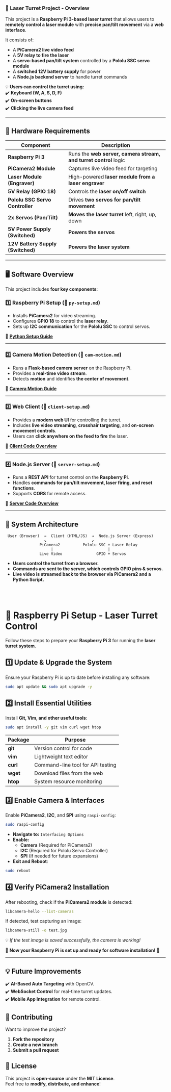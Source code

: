 ### **🚀 Laser Turret Project - Overview**  
This project is a **Raspberry Pi 3-based laser turret** that allows users to **remotely control a laser module** with **precise pan/tilt movement** via a **web interface**.  

It consists of:
- A **PiCamera2 live video feed**  
- A **5V relay to fire the laser**  
- A **servo-based pan/tilt system** controlled by a **Pololu SSC servo module**  
- A **switched 12V battery supply** for power  
- A **Node.js backend server** to handle turret commands  

💡 **Users can control the turret using:**  
✔️ **Keyboard (W, A, S, D, F)**  
✔️ **On-screen buttons**  
✔️ **Clicking the live camera feed**  

---
## **📡 Hardware Requirements**
| Component                 | Description |
|---------------------------|-------------|
| **Raspberry Pi 3**        | Runs the **web server, camera stream, and turret control** logic |
| **PiCamera2 Module**      | Captures live video feed for targeting |
| **Laser Module (Engraver)** | High-powered **laser module from a laser engraver** |
| **5V Relay (GPIO 18)**    | Controls the **laser on/off switch** |
| **Pololu SSC Servo Controller** | Drives **two servos for pan/tilt movement** |
| **2x Servos (Pan/Tilt)**  | **Moves the laser turret** left, right, up, down |
| **5V Power Supply (Switched)** | **Powers the servos** |
| **12V Battery Supply (Switched)** | **Powers the laser system** |

---

## **🖥️ Software Overview**
This project includes **four key components**:  

### **1️⃣ Raspberry Pi Setup (📂 `py-setup.md`)**  
- Installs **PiCamera2** for video streaming.  
- Configures **GPIO 18** to control the **laser relay**.  
- Sets up **I2C communication** for the **Pololu SSC** to control servos.  

🔗 **[Python Setup Guide](./py-setup.md)**  

---

### **2️⃣ Camera Motion Detection (📂 `cam-motion.md`)**  
- Runs a **Flask-based camera server** on the Raspberry Pi.  
- Provides a **real-time video stream**.  
- Detects **motion** and identifies **the center of movement**.  

🔗 **[Camera Motion Guide](./cam-motion.md)**  

---

### **3️⃣ Web Client (📂 `client-setup.md`)**  
- Provides a **modern web UI** for controlling the turret.  
- Includes **live video streaming**, **crosshair targeting**, and **on-screen movement controls**.  
- Users can **click anywhere on the feed to fire** the laser.  

🔗 **[Client Code Overview](./client-setup.md)**  

---

### **4️⃣ Node.js Server (📂 `server-setup.md`)**  
- Runs a **REST API** for turret control on the **Raspberry Pi**.  
- Handles **commands for pan/tilt movement, laser firing, and reset functions**.  
- Supports **CORS** for remote access.  

🔗 **[Server Code Overview](./server-setup.md)**  

---

## **📌 System Architecture**
```
 User (Browser)  →  Client (HTML/JS)  →  Node.js Server (Express)
                 ↘                    ↙
               PiCamera2          Pololu SSC + Laser Relay
                    |                        |
               Live Video               GPIO + Servos
```
- **Users control the turret from a browser.**  
- **Commands are sent to the server, which controls GPIO pins & servos.**  
- **Live video is streamed back to the browser via PiCamera2 and a Python Script.**  


 <br><br>


# **📌 Raspberry Pi Setup - Laser Turret Control**  

Follow these steps to prepare your **Raspberry Pi 3** for running the **laser turret system**.


## **1️⃣ Update & Upgrade the System**
Ensure your Raspberry Pi is up to date before installing any software:  
```bash
sudo apt update && sudo apt upgrade -y
```

## **2️⃣ Install Essential Utilities**
Install **Git, Vim, and other useful tools**:  
```bash
sudo apt install -y git vim curl wget htop
```
| Package  | Purpose |
|----------|---------|
| **git**  | Version control for code |
| **vim**  | Lightweight text editor |
| **curl** | Command-line tool for API testing |
| **wget** | Download files from the web |
| **htop** | System resource monitoring |


## **3️⃣ Enable Camera & Interfaces**
Enable **PiCamera2**, **I2C**, and **SPI** using `raspi-config`:  
```bash
sudo raspi-config
```
- **Navigate to:** `Interfacing Options`  
- **Enable:**  
  - **Camera** (Required for PiCamera2)  
  - **I2C** (Required for Pololu Servo Controller)  
  - **SPI** (If needed for future expansions)  
- **Exit and Reboot**:  
```bash
sudo reboot
```

## **4️⃣ Verify PiCamera2 Installation**
After rebooting, check if the **PiCamera2 module** is detected:  
```bash
libcamera-hello --list-cameras
```
If detected, test capturing an image:  
```bash
libcamera-still -o test.jpg
```
💡 *If the test image is saved successfully, the camera is working!*



🚀 **Now your Raspberry Pi is set up and ready for software installation!** 🎯

---

## **💡 Future Improvements**
✔️ **AI-Based Auto Targeting** with OpenCV.  
✔️ **WebSocket Control** for real-time turret updates.  
✔️ **Mobile App Integration** for remote control.  

## **🤝 Contributing**
Want to improve the project?  
1. **Fork the repository**  
2. **Create a new branch**  
3. **Submit a pull request**  


## **📜 License**
This project is **open-source** under the **MIT License**.  
Feel free to **modify, distribute, and enhance**!  

